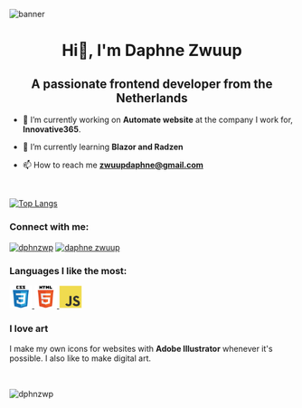 ![banner](https://github.com/DphnZwp/DphnZwp/assets/69635977/805b1b77-391f-4ee4-a471-6ee419321f6e)

<h1 align="center">Hi👋, I'm Daphne Zwuup</h1>

<h2 align="center">A passionate frontend developer from the Netherlands</h3>

- 🔭 I’m currently working on **Automate website** at the company I work for, **Innovative365**.

- 🌱 I’m currently learning **Blazor and Radzen**

- 📫 How to reach me **zwuupdaphne@gmail.com**

<br />

[![Top Langs](https://github-readme-stats-git-masterrstaa-rickstaa.vercel.app/api/top-langs/?username=DphnZwp&theme=dark)](https://github.com/DphnZwp/github-readme-stats)

<h3 align="left">Connect with me:</h3>
<p align="left">
<a href="https://codepen.io/dphnzwp" target="blank"><img align="center" src="https://raw.githubusercontent.com/rahuldkjain/github-profile-readme-generator/master/src/images/icons/Social/codepen.svg" alt="dphnzwp" height="30" width="40" /></a>
<a href="[https://linkedin.com/in/daphne zwuup](https://www.linkedin.com/in/daphne-zwuup-a85867170/?originalSubdomain=nl)" target="blank"><img align="center" src="https://raw.githubusercontent.com/rahuldkjain/github-profile-readme-generator/master/src/images/icons/Social/linked-in-alt.svg" alt="daphne zwuup" height="30" width="40" /></a>
</p>

<h3 align="left">Languages I like the most:</h3>
<p align="left"> <a href="https://www.w3schools.com/css/" target="_blank" rel="noreferrer"> <img src="https://raw.githubusercontent.com/devicons/devicon/master/icons/css3/css3-original-wordmark.svg" alt="css3" width="40" height="40"/> </a> <a href="https://www.w3.org/html/" target="_blank" rel="noreferrer"> <img src="https://raw.githubusercontent.com/devicons/devicon/master/icons/html5/html5-original-wordmark.svg" alt="html5" width="40" height="40"/> </a> <a href="https://developer.mozilla.org/en-US/docs/Web/JavaScript" target="_blank" rel="noreferrer"> <img src="https://raw.githubusercontent.com/devicons/devicon/master/icons/javascript/javascript-original.svg" alt="javascript" width="40" height="40"/> </a> </p>

<h3 align="left">I love art</h3>

I make my own icons for websites with **Adobe Illustrator** whenever it's possible. I also like to make digital art.

&nbsp;

<p><img align="center" src="https://github-readme-streak-stats.herokuapp.com/?user=dphnzwp&theme=dark" alt="dphnzwp" /></p>
